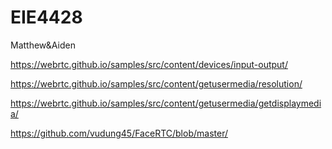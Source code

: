 # EIE4428
Matthew&amp;Aiden

https://webrtc.github.io/samples/src/content/devices/input-output/

https://webrtc.github.io/samples/src/content/getusermedia/resolution/

https://webrtc.github.io/samples/src/content/getusermedia/getdisplaymedia/

https://github.com/vudung45/FaceRTC/blob/master/
